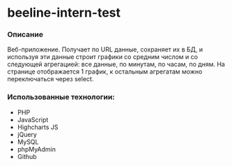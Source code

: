 # beeline-intern-test
 
### Описание

Веб-приложение. Получает по URL данные, сохраняет их в БД, и используя эти данные строит графики со средним числом и со следующей агрегацией: все данные, по минутам, по часам, по дням. На странице отображается 1 график, к остальным агрегатам можно переключаться через select.

### Использованные технологии:
* PHP
* JavaScript
* Highcharts JS
* jQuery
* MySQL
* phpMyAdmin
* Github

